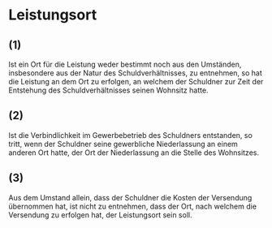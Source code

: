 # Leistungsort



## (1)

 Ist ein Ort für die Leistung weder bestimmt noch aus den Umständen, insbesondere aus der Natur des Schuldverhältnisses, zu entnehmen, so hat die Leistung an dem Ort zu erfolgen, an welchem der Schuldner zur Zeit der Entstehung des Schuldverhältnisses seinen Wohnsitz hatte.

## (2)

 Ist die Verbindlichkeit im Gewerbebetrieb des Schuldners entstanden, so tritt, wenn der Schuldner seine gewerbliche Niederlassung an einem anderen Ort hatte, der Ort der Niederlassung an die Stelle des Wohnsitzes.

## (3)

 Aus dem Umstand allein, dass der Schuldner die Kosten der Versendung übernommen hat, ist nicht zu entnehmen, dass der Ort, nach welchem die Versendung zu erfolgen hat, der Leistungsort sein soll. 

